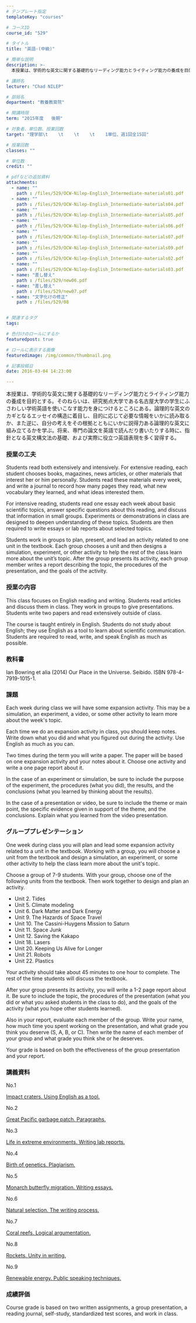 ```yaml
---
# テンプレート指定
templateKey: "courses"

# コースID
course_id: "529"

# タイトル
title: "英語-(中級)"

# 簡単な説明
description: >-
  本授業は、学術的な英文に関する基礎的なリーディング能力とライティング能力の養成を目的とする。そのねらいは、研究拠点大学である名古屋大学の学生にふさわしい学術英語を使いこなす能力を身につけるところにある...

# 講師名
lecturer: "Chad NILEP"

# 部局名
department: "教養教育院"

# 開講時限
term: "2015年度	後期"

# 対象者、単位数、授業回数
target: "理学部\t    \t    \t    \t    1単位、週1回全15回"

# 授業回数
classes: ""

# 単位数
credit: ""

# pdfなどの追加資料
attachments: 
  - name: "" 
    path : /files/529/OCW-Nilep-English_Intermediate-materials01.pdf
  - name: "" 
    path : /files/529/OCW-Nilep-English_Intermediate-materials04.pdf
  - name: "" 
    path : /files/529/OCW-Nilep-English_Intermediate-materials05.pdf
  - name: "" 
    path : /files/529/OCW-Nilep-English_Intermediate-materials06.pdf
  - name: "" 
    path : /files/529/OCW-Nilep-English_Intermediate-materials07.pdf
  - name: "" 
    path : /files/529/OCW-Nilep-English_Intermediate-materials09.pdf
  - name: "" 
    path : /files/529/OCW-Nilep-English_Intermediate-materials02.pdf
  - name: "" 
    path : /files/529/OCW-Nilep-English_Intermediate-materials03.pdf
  - name: "差し替え" 
    path : /files/529/new06.pdf
  - name: "差し替え" 
    path : /files/529/new07.pdf
  - name: "文字化けの修正" 
    path : /files/529/08


# 関連するタグ
tags:

# 色付けのロールにするか
featuredpost: true

# ロールに表示する画像
featuredimage: /img/common/thumbnail.png

# 記事投稿日
date: 2016-03-04 14:23:00

---
```

本授業は、学術的な英文に関する基礎的なリーディング能力とライティング能力の養成を目的とする。そのねらいは、研究拠点大学である名古屋大学の学生にふさわしい学術英語を使いこなす能力を身につけるところにある。論理的な英文のカギとなるエッセイの構造に着目し、目的に応じて必要な情報をいかに読み取るか、また逆に、自分の考えをその根拠とともにいかに説得力ある論理的な英文に組み立てるかを学ぶ。将来、専門の論文を英語で読んだり書いたりする時に、指針となる英文構文法の基礎、および実際に役立つ英語表現を多く習得する。
### 授業の工夫

Students read both extensively and intensively. For extensive reading, each student chooses books, magazines, news articles, or other materials that interest her or him personally. Students read these materials every week, and write a journal to record how many pages they read, what new vocabulary they learned, and what ideas interested them. 

For intensive reading, students read one essay each week about basic scientific topics, answer specific questions about this reading, and discuss that information in small groups. Experiments or demonstrations in class are designed to deepen understanding of these topics. Students are then required to write essays or lab reports about selected topics. 

Students work in groups to plan, present, and lead an activity related to one unit in the textbook. Each group chooses a unit and then designs a simulation, experiment, or other activity to help the rest of the class learn more about the unit&rsquo;s topic. After the group presents its activity, each group member writes a report describing the topic, the procedures of the presentation, and the goals of the activity.

### 授業の内容

This class focuses on English reading and writing. Students read articles and discuss them in class. They work in groups to give presentations. Students write two papers and read extensively outside of class. 

The course is taught entirely in English. Students do not study about English; they use English as a tool to learn about scientific communication. Students are required to read, write, and speak English as much as possible. 

### 教科書

Ian Bowring et alia (2014) Our Place in the Universe. Seibido. ISBN 978-4-7919-1015-1. 

### 課題

Each week during class we will have some expansion activity. This may be a simulation, an experiment, a video, or some other activity to learn more about the week's topic.

Each time we do an expansion activity in class, you should keep notes. Write down what you did and what you figured out during the activity. Use English as much as you can.

Two times during the term you will write a paper. The paper will be based on one expansion activity and your notes about it. Choose one activity and write a one page report about it.

In the case of an experiment or simulation, be sure to include the purpose of the experiment, the procedures (what you did), the results, and the conclusions (what you learned by thinking about the results).

In the case of a presentation or video, be sure to include the theme or main point, the specific evidence given in support of the theme, and the conclusions. Explain what you learned from the video presentation.

### グループプレゼンテーション

One week during class you will plan and lead some expansion activity related to a unit in the textbook. Working with a group, you will choose a unit from the textbook and design a simulation, an experiment, or some other activity to help the class learn more about the unit's topic.

Choose a group of 7-9 students. With your group, choose one of the following units from the textbook. Then work together to design and plan an activity.

  * Unit 2. Tides
  * Unit 5. Climate modeling
  * Unit 6. Dark Matter and Dark Energy
  * Unit 9. The Hazards of Space Travel
  * Unit 10. The Cassini-Huygens Mission to Saturn
  * Unit 11. Space Junk
  * Unit 12. Saving the Kakapo
  * Unit 18. Lasers
  * Unit 20. Keeping Us Alive for Longer
  * Unit 21. Robots
  * Unit 22. Plastics

Your activity should take about 45 minutes to one hour to complete. The rest of the time students will discuss the textbook.

After your group presents its activity, you will write a 1-2 page report about it. Be sure to include the topic, the procedures of the presentation (what you did or what you asked students in the class to do), and the goals of the activity (what you hope other students learned).

Also in your report, evaluate each member of the group. Write your name, how much time you spent working on the presentation, and what grade you think you deserve (S, A, B, or C). Then write the name of each member of your group and what grade you think she or he deserves.

Your grade is based on both the effectiveness of the group presentation and your report.

### 講義資料

No.1


[Impact craters. Using English as a tool.](/files/529/OCW-Nilep-English_Intermediate-materials01.pdf) 

No.2


[Great Pacific garbage patch. Paragraphs.](/files/529/OCW-Nilep-English_Intermediate-materials02.pdf) 

No.3


[Life in extreme environments. Writing lab reports.](/files/529/OCW-Nilep-English_Intermediate-materials03.pdf) 

No.4


[Birth of genetics. Plagiarism.](/files/529/OCW-Nilep-English_Intermediate-materials04.pdf) 

No.5


[Monarch butterfly migration. Writing essays.](/files/529/OCW-Nilep-English_Intermediate-materials05.pdf) 

No.6


[Natural selection. The writing process.](/files/529/new06.pdf) 

No.7


[Coral reefs. Logical argumentation.](/files/529/new07.pdf) 

No.8


[Rockets. Unity in writing.](/files/529/08) 

No.9


[Renewable energy. Public speaking techniques.](/files/529/OCW-Nilep-English_Intermediate-materials09.pdf) 

### 成績評価

Course grade is based on two written assignments, a group presentation, a reading journal, self-study, standardized test scores, and work in class.
